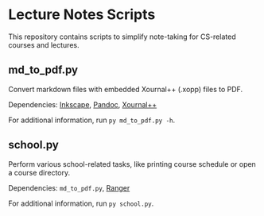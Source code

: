 # Lecture Notes Scripts
This repository contains scripts to simplify note-taking for CS-related courses and lectures.

## md_to_pdf.py
Convert markdown files with embedded Xournal++ (.xopp) files to PDF.

Dependencies: [Inkscape](https://inkscape.org/), [Pandoc](https://pandoc.org/), [Xournal++](https://github.com/xournalpp/xournalpp)

For additional information, run `py md_to_pdf.py -h`.

## school.py
Perform various school-related tasks, like printing course schedule or open a course directory.

Dependencies: `md_to_pdf.py`, [Ranger](http://ranger.github.io/)

For additional information, run `py school.py`.

